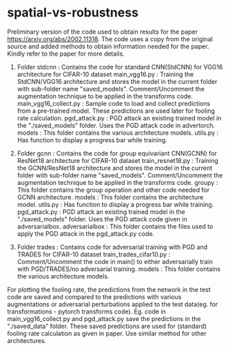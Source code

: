 # spatial-vs-robustness

Preliminary version of the code used to obtain results for the paper https://arxiv.org/abs/2002.11318. The code uses a copy from the original source and added methods to obtain information needed for the paper. Kindly refer to the paper for more details.

1) Folder stdcnn : Contains the code for standard CNN(StdCNN) for VGG16 architecture for CIFAR-10 dataset
main_vgg16.py : Training the StdCNN/VGG16 architecture and stores the model in the current folder with sub-folder name "saved_models". Comment/Uncomment the augmentation technique to be applied in the transforms code.
main_vgg16_collect.py : Sample code to load and collect predictions from a pre-trained model. These predictions are used later for fooling rate calculation.
pgd_attack.py : PGD attack an existing trained model in the "./saved_models" folder. Uses the PGD attack code in advertorch.
models : This folder contains the various architecture models.
utils.py : Has function to display a progress bar while training.

2) Folder gcnn : Contains the code for group equivariant CNN(GCNN) for ResNet18 architecture for CIFAR-10 dataset
train_resnet18.py : Training the GCNN/ResNet18 architecture and stores the model in the current folder with sub-folder name "saved_models". Comment/Uncomment the augmentation technique to be applied in the transforms code.
groupy : This folder contains the group operation and other code needed for GCNN architecture.
models : This folder contains the architecture model.
utils.py : Has function to display a progress bar while training.
pgd_attack.py : PGD attack an existing trained model in the "./saved_models" folder. Uses the PGD attack code given in adversarialbox.
adversarialbox : This folder contains the files used to apply the PGD attack in the pgd_attack.py code.

3) Folder trades : Contains code for adversarial training with PGD and TRADES for CIFAR-10 dataset
train_trades_cifar10.py : Comment/Uncomment the code in main() to either adversarially train with PGD/TRADES/no adversarial training.
models : This folder contains the various architecture models.

For plotting the fooling rate, the predictions from the network in the test code are saved and compared to the predictions with various augmentations or adversarial perturbations applied to the test data(eg. for transformations - pytorch transforms code). Eg. code in main_vgg16_collect.py and pgd_attack.py save the predictions in the "./saved_data" folder. These saved predictions are used for (standard) fooling rate calculation as given in paper. Use similar method for other architectures.

